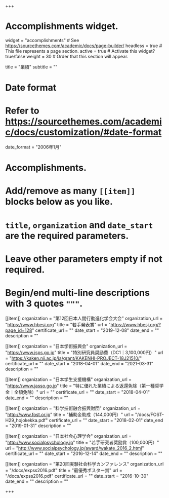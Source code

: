 +++
# Accomplishments widget.
widget = "accomplishments"  # See https://sourcethemes.com/academic/docs/page-builder/
headless = true  # This file represents a page section.
active = true  # Activate this widget? true/false
weight = 30  # Order that this section will appear.

title = "業績"
subtitle = ""

# Date format
#   Refer to https://sourcethemes.com/academic/docs/customization/#date-format
date_format = "2006年1月"

# Accomplishments.
#   Add/remove as many `[[item]]` blocks below as you like.
#   `title`, `organization` and `date_start` are the required parameters.
#   Leave other parameters empty if not required.
#   Begin/end multi-line descriptions with 3 quotes `"""`.

[[item]]
  organization = "第12回日本人間行動進化学会大会"
  organization_url = "https://www.hbesj.org"
  title = "若手発表賞"
  url = "https://www.hbesj.org/?page_id=128"
  certificate_url = ""
  date_start = "2019-12-08"
  date_end = ""
  description = ""

[[item]]
  organization = "日本学術振興会"
  organization_url = "https://www.jsps.go.jp"
  title = "特別研究員奨励費（DC1｜3,100,000円）"
  url = "https://kaken.nii.ac.jp/ja/grant/KAKENHI-PROJECT-18J21510/"
  certificate_url = ""
  date_start = "2018-04-01"
  date_end = "2021-03-31"
  description = ""

[[item]]
  organization = "日本学生支援機構"
  organization_url = "https://www.jasso.go.jp"
  title = "特に優れた業績による返還免除（第一種奨学金｜全額免除）"
  url = ""
  certificate_url = ""
  date_start = "2018-04-01"
  date_end = ""
  description = ""

[[item]]
  organization = "科学技術融合振興財団"
  organization_url = "http://www.fost.or.jp"
  title = "補助金助成（144,000円）"
  url = "/docs/FOST-H29_hojokekka.pdf"
  certificate_url = ""
  date_start = "2018-02-01"
  date_end = "2019-01-31"
  description = ""

[[item]]
  organization = "日本社会心理学会"
  organization_url = "http://www.socialpsychology.jp"
  title = "若手研究者奨励賞（100,000円）"
  url = "http://www.socialpsychology.jp/award/wakate_2016_2.html"
  certificate_url = ""
  date_start = "2016-12-14"
  date_end = ""
  description = ""

[[item]]
  organization = "第20回実験社会科学カンファレンス"
  organization_url = "/docs/expss2016.pdf"
  title = "最優秀ポスター賞"
  url = "/docs/expss2016.pdf"
  certificate_url = ""
  date_start = "2016-10-30"
  date_end = ""
  description = ""

+++
